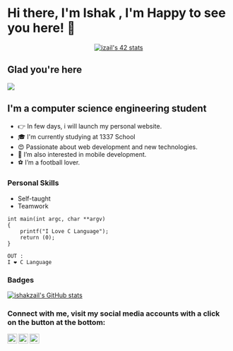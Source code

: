 # Hi there, I'm Ishak , I'm Happy to see you here! 👋
<div align="center">
 
 [![izail's 42 stats](https://badge.mediaplus.ma/binary/izail)](https://github.com/ishakzail)
</div>

## Glad you're here

![](https://komarev.com/ghpvc/?username=ishakzail&color=blue)

## I'm a computer science engineering student

- 👉 In few days, i will launch my personal website.
- 🎓 I'm currently studying at 1337 School
- 😍 Passionate about web development and new technologies.
- 📱 I’m also interested in mobile development.
- ⚽ I’m a football lover.

### Personal Skills

- Self-taught
- Teamwork


```
int main(int argc, char **argv)
{
    printf("I Love C Language");
    return (0);
}

OUT : 
I ❤️ C Language
```

### Badges

<a href="http://www.github.com/ishakzail"><img src="https://github-readme-stats.vercel.app/api?username=ishakzail&show_icons=true&hide=&count_private=true&title_color=0891b2&text_color=ffffff&icon_color=0891b2&bg_color=1c1917&hide_border=true&show_icons=true" alt="ishakzail's GitHub stats" /></a>



### Connect with me, visit my social media accounts with a click on the button at the bottom:

[<img align="left" alt="ishakzail | Twitter" width="22px" src="https://img.icons8.com/fluent/48/000000/twitter.png" />][twitter]
[<img align="left" alt="ishakzail | LinkedIn" width="22px" src="https://img.icons8.com/fluent/48/000000/linkedin.png" />][linkedin]
[<img align="left" alt="ishakzail | Instagram" width="22px" src="https://img.icons8.com/fluent/48/000000/instagram-new.png" />][instagram]

[linkedin]: https://www.linkedin.com/in/ishak-zail
[twitter]: https://twitter.com/ishak_zail
[instagram]: https://www.instagram.com/ishakzail
